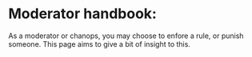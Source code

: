 # Moderator handbook:

As a moderator or chanops, you may choose to enfore a rule, or punish someone.
This page aims to give a bit of insight to this.
